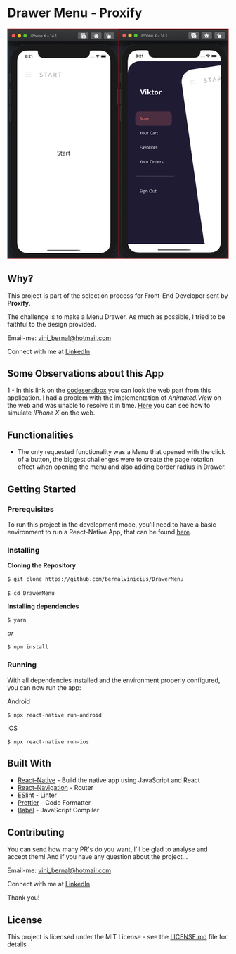 # Drawer Menu - Proxify


![Preview-Screens](https://raw.githubusercontent.com/bernalvinicius/DrawerMenu/master/src/assets/images/print.png)



## Why?



This project is part of the selection process for Front-End Developer sent by **Proxify**.



The challenge is to make a Menu Drawer. As much as possible, I tried to be faithful to the design provided.



Email-me: vini_bernal@hotmail.com



Connect with me at [LinkedIn](https://www.linkedin.com/in/vin%C3%ADcius-bernal-19254027/)



## Some Observations about this App



1 - In this link on the [codesendbox](https://codesandbox.io/s/trusting-dirac-5h2ji?file=/src/index.js) you can look the web part from this application. I had a problem with the implementation of *Animated.View* on the web and was unable to resolve it in time. [Here](https://i.imgur.com/soCck7L.png) you can see how to simulate *IPhone X* on the web.



## Functionalities



- The only requested functionality was a Menu that opened with the click of a button, the biggest challenges were to create the page rotation effect when opening the menu and also adding border radius in Drawer.



## Getting Started



### Prerequisites



To run this project in the development mode, you'll need to have a basic environment to run a React-Native App, that can be found [here](https://facebook.github.io/react-native/docs/getting-started).



### Installing



**Cloning the Repository**

```
$ git clone https://github.com/bernalvinicius/DrawerMenu

$ cd DrawerMenu
```



**Installing dependencies**

```
$ yarn
```

_or_

```
$ npm install
```


### Running



With all dependencies installed and the environment properly configured, you can now run the app:



Android

```
$ npx react-native run-android
```

iOS

```
$ npx react-native run-ios
```



## Built With

- [React-Native](https://facebook.github.io/react-native/) - Build the native app using JavaScript and React
- [React-Navigation](https://reactnavigation.org/docs/en/getting-started.html) - Router
- [ESlint](https://eslint.org/) - Linter 
- [Prettier](https://prettier.io/) - Code Formatter
- [Babel](https://babeljs.io/) - JavaScript Compiler



## Contributing



You can send how many PR's do you want, I'll be glad to analyse and accept them! And if you have any question about the project...



Email-me: vini_bernal@hotmail.com



Connect with me at [LinkedIn](https://www.linkedin.com/in/vin%C3%ADcius-bernal-19254027/)



Thank you!



## License



This project is licensed under the MIT License - see the [LICENSE.md](https://github.com/steniowagner/mindCast/blob/master/LICENSE) file for details